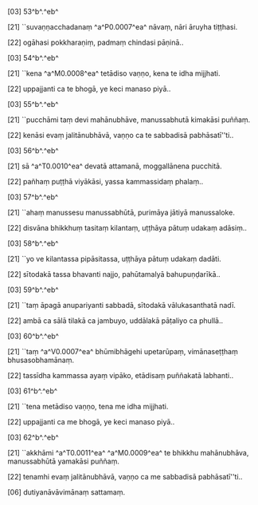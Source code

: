 [03] 53^b^.^eb^

[21] ``suvaṇṇacchadanaṃ ^a^P0.0007^ea^ nāvaṃ, nāri āruyha  tiṭṭhasi.

[22] ogāhasi pokkharaṇiṃ, padmaṃ chindasi pāṇinā..

[03] 54^b^.^eb^

[21] ``kena ^a^M0.0008^ea^ tetādiso vaṇṇo, kena te idha mijjhati.

[22] uppajjanti ca te bhogā, ye keci manaso piyā..

[03] 55^b^.^eb^

[21] ``pucchāmi taṃ devi mahānubhāve, manussabhutā  kimakāsi puññaṃ.

[22] kenāsi evaṃ jalitānubhāvā, vaṇṇo ca te sabbadisā  pabhāsatī''ti..

[03] 56^b^.^eb^

[21] sā ^a^T0.0010^ea^ devatā attamanā, moggallānena pucchitā.

[22] pañhaṃ puṭṭhā viyākāsi, yassa kammassidaṃ phalaṃ..

[03] 57^b^.^eb^

[21] ``ahaṃ manussesu manussabhūtā, purimāya jātiyā  manussaloke.

[22] disvāna bhikkhuṃ tasitaṃ kilantaṃ, uṭṭhāya pātuṃ udakaṃ  adāsiṃ..

[03] 58^b^.^eb^

[21] ``yo ve kilantassa pipāsitassa, uṭṭhāya pātuṃ udakaṃ  dadāti.

[22] sītodakā tassa bhavanti najjo, pahūtamalyā  bahupuṇḍarīkā..

[03] 59^b^.^eb^

[21] ``taṃ āpagā anupariyanti sabbadā, sītodakā  vālukasanthatā nadī.

[22] ambā ca sālā tilakā ca jambuyo, uddālakā  pāṭaliyo ca phullā..

[03] 60^b^.^eb^

[21] ``taṃ ^a^V0.0007^ea^ bhūmibhāgehi upetarūpaṃ, vimānaseṭṭhaṃ bhusasobhamānaṃ.

[22] tassīdha kammassa ayaṃ vipāko, etādisaṃ puññakatā  labhanti..

[03] 61^b^.^eb^

[21] ``tena metādiso vaṇṇo, tena me idha mijjhati.

[22] uppajjanti ca me bhogā, ye keci manaso piyā..

[03] 62^b^.^eb^

[21] ``akkhāmi ^a^T0.0011^ea^ ^a^M0.0009^ea^ te bhikkhu mahānubhāva, manussabhūtā  yamakāsi puññaṃ.

[22] tenamhi evaṃ jalitānubhāvā, vaṇṇo ca me sabbadisā  pabhāsatī''ti..

[06] dutiyanāvāvimānaṃ sattamaṃ.